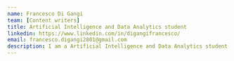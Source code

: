 ```yaml
---
name: Francesco Di Gangi
team: [Content writers]
title: Artificial Intelligence and Data Analytics student
linkedin: https://www.linkedin.com/in/digangifrancesco/
email: francesco.digangi2801@gmail.com
description: I am a Artificial Intelligence and Data Analytics student amazed by the Artificial Intelligence world and in love with the AI Programming of videogames.
---
```

